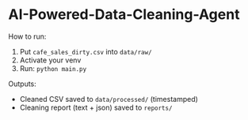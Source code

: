 # AI-Powered-Data-Cleaning-Agent

How to run:
1. Put `cafe_sales_dirty.csv` into `data/raw/`
2. Activate your venv
3. Run: `python main.py`

Outputs:
- Cleaned CSV saved to `data/processed/` (timestamped)
- Cleaning report (text + json) saved to `reports/`
